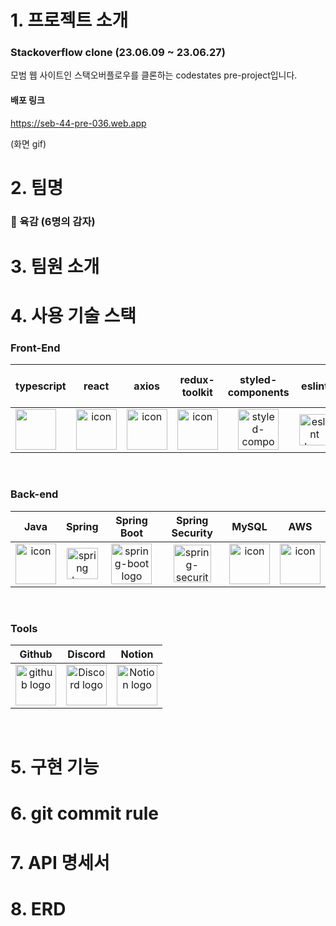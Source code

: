 # 1. 프로젝트 소개

### Stackoverflow clone (23.06.09 ~ 23.06.27)

모범 웹 사이트인 스택오버플로우를 클론하는 codestates pre-project입니다.

#### 배포 링크

https://seb-44-pre-036.web.app

(화면 gif)

# 2. 팀명

### 🥔 육감 (6명의 감자)

# 3. 팀원 소개

# 4. 사용 기술 스택
### Front-End


| typescript | react | axios | redux-toolkit | styled-components | eslint | prettier | react-quill | vite | react-query | react hook form | firebase | react router dom |
| :---: | :---: | :---: | :---: | :---: | :---: | :---: | :--: | :---: | :---: | :---------------------------: | :---: | :-----------------------------: |
| <div style="display: flex; align-items: flex-start;"><img src="https://static.codenary.co.kr/framework_logo/typescript.png" width="65" height="65" /></div> | <div style="display: flex; align-items: flex-start;"><img src="https://techstack-generator.vercel.app/react-icon.svg" alt="icon" width="65" height="65" /></div> | <div style="display: flex; align-items: flex-start;"><img src="https://axios-http.com/assets/logo.svg" alt="icon" width="65" height="65" /></div> | <div style="display: flex; align-items: flex-start;"><img src="https://repository-images.githubusercontent.com/347723622/92065800-865a-11eb-9626-dff3cb7fef55" alt="icon" width="65" height="65" /></div> | <img alt="styled-components logo" src="https://www.styled-components.com/atom.png" width="65" height="65" ></div> | <img alt="eslint logo" src="https://techstack-generator.vercel.app/eslint-icon.svg" height="50" width="50"></div> | <div style="display: flex; align-items: flex-start;"><img alt="prettier logo" src="https://techstack-generator.vercel.app/prettier-icon.svg" width="65" height="65" ></div> | <div style="display: flex; align-items: flex-start;"><img src="https://user-images.githubusercontent.com/97720335/234840864-390cd0c3-151e-4143-8748-2fb03e26efe4.png" width="65" height="65" /></div> | <div style="display: flex; align-items: flex-start;"><img src="https://ko.vitejs.dev/logo.svg" width="65" height="65" /></div> | <div style="display: flex; align-items: flex-start;"><img src="https://static.codenary.co.kr/framework_logo/reactquery.png" width="65" height="65" /></div> | <div style="display: flex; align-items: flex-start;"><img src="https://cdn.discordapp.com/attachments/1121326294962012240/1122702369864564797/image.png" width="75" height="65" /></div> | <div style="display: flex; align-items: flex-start;"><img src="https://cdn.icon-icons.com/icons2/2699/PNG/512/firebase_logo_icon_171157.png" width="65" height="65" /></div> | <div style="display: flex; align-items: flex-start;"><img src="https://images.velog.io/images/cjy0029/post/1037984e-a895-4dfd-8ce5-0f3381b98845/reactrouter.jpeg" width="75" height="65" /></div> |

</br>

### Back-end
|   Java   |   Spring   |   Spring Boot   |   Spring Security   |   MySQL   |   AWS   |
| :----------------------------------------------------------: | :----------------------------------------------------------: | :----------------------------------------------------------: | :----------------------------------------------------------: | :----------------------------------------------------------: | :----------------------------------------------------------: |
| <div style="display: flex; align-items: flex-start;"><img src="https://techstack-generator.vercel.app/java-icon.svg" alt="icon" width="65" height="65" /></div> | <img alt="spring logo" src="https://www.vectorlogo.zone/logos/springio/springio-icon.svg" height="50" width="50" > | <img alt="spring-boot logo" src="https://t1.daumcdn.net/cfile/tistory/27034D4F58E660F616" width="65" height="65" > |  <img alt="spring-security logo" width="60px" src="https://camo.githubusercontent.com/923e99a57f8a456fdade5f65b35ada254be277612ddc991afb702d8dfd880d4f/68747470733a2f2f63646e2e73696d706c6569636f6e732e6f72672f737072696e677365637572697479" width="85" height=auto > | <div style="display: flex; align-items: flex-start;"><img src="https://techstack-generator.vercel.app/mysql-icon.svg" alt="icon" width="65" height="65" /></div> | <div style="display: flex; align-items: flex-start;"><img src="https://techstack-generator.vercel.app/aws-icon.svg" alt="icon" width="65" height="65" /></div> |

</br>

### Tools
| Github | Discord | Notion | 
| :--------: | :--------: | :------: |
| <img alt="github logo" src="https://techstack-generator.vercel.app/github-icon.svg" width="65" height="65"> | <img alt="Discord logo" src="https://assets-global.website-files.com/6257adef93867e50d84d30e2/62595384e89d1d54d704ece7_3437c10597c1526c3dbd98c737c2bcae.svg" height="65" width="65"> | <img alt="Notion logo" src="https://www.notion.so/cdn-cgi/image/format=auto,width=640,quality=100/front-static/shared/icons/notion-app-icon-3d.png" height="65" width="65"> |

</br>


# 5. 구현 기능

# 6. git commit rule

# 7. API 명세서

# 8. ERD
